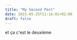 ```yaml
---
title: "My Second Post"
date: 2021-05-25T11:16:01+02:00
draft: false
---
```

et ça c'est le deuxième
